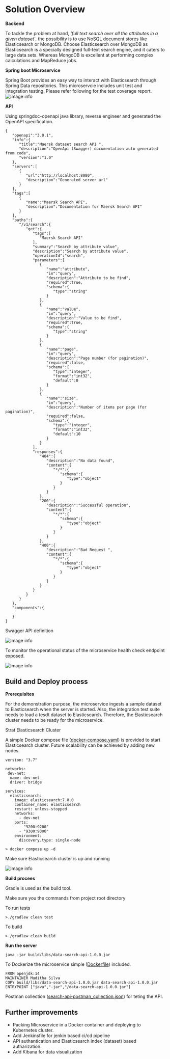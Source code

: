 # Solution Overview

**Backend**

To tackle the problem at hand, *'full text search over all the attributes in a given dataset'*, the possibility is to use NoSQL document stores like Elasticsearch or MongoDB. Choose Elasticsearch over MongoDB as Elasticsearch is a specially designed full-text search engine, and it caters to large data sets. Whereas MongoDB is excellent at performing complex calculations and MapReduce jobs.

**Spring boot Microservice**

Spring Boot provides an easy way to interact with Elasticsearch through Spring Data repositories.
This microservcie includes unit test and integration testing. 
Please refer following for the test coverage report.
 ![image info](images/test-coverage.jpg)
 
**API**

Using springdoc-openapi java library, reverse engineer and generated the OpenAPI specification.

```
{
   "openapi":"3.0.1",
   "info":{
      "title":"Maersk dataset search API ",
      "description":"OpenApi (Swagger) documentation auto generated from code",
      "version":"1.0"
   },
   "servers":[
      {
         "url":"http://localhost:8080",
         "description":"Generated server url"
      }
   ],
   "tags":[
      {
         "name":"Maersk Search API",
         "description":"Documentation for Maersk Search API"
      }
   ],
   "paths":{
      "/v1/search":{
         "get":{
            "tags":[
               "Maersk Search API"
            ],
            "summary":"Search by attribute value",
            "description":"Search by attribute value",
            "operationId":"search",
            "parameters":[
               {
                  "name":"attribute",
                  "in":"query",
                  "description":"Attribute to be find",
                  "required":true,
                  "schema":{
                     "type":"string"
                  }
               },
               {
                  "name":"value",
                  "in":"query",
                  "description":"Value to be find",
                  "required":true,
                  "schema":{
                     "type":"string"
                  }
               },
               {
                  "name":"page",
                  "in":"query",
                  "description":"Page number (for pagination)",
                  "required":false,
                  "schema":{
                     "type":"integer",
                     "format":"int32",
                     "default":0
                  }
               },
               {
                  "name":"size",
                  "in":"query",
                  "description":"Number of items per page (for pagination)",
                  "required":false,
                  "schema":{
                     "type":"integer",
                     "format":"int32",
                     "default":10
                  }
               }
            ],
            "responses":{
               "404":{
                  "description":"No data found",
                  "content":{
                     "*/*":{
                        "schema":{
                           "type":"object"
                        }
                     }
                  }
               },
               "200":{
                  "description":"Successful operation",
                  "content":{
                     "*/*":{
                        "schema":{
                           "type":"object"
                        }
                     }
                  }
               },
               "400":{
                  "description":"Bad Request ",
                  "content":{
                     "*/*":{
                        "schema":{
                           "type":"object"
                        }
                     }
                  }
               }
            }
         }
      }
   },
   "components":{
      
   }
}
```
Swagger API definition

 ![image info](images/api-def.jpg)
 
To monitor the operational status of the microservice health check endpoint exposed.

![image info](images/helth-check.jpg)

## Build and Deploy process

**Prerequisites**

For the demonstration purpose, the microservice ingests a sample dataset to Elasticsearch when the server is started. Also, the integration test suite needs to load a tesdt dataset to Elasticsearch. Therefore, the Elasticsearch cluster needs to be ready for the microservice.

Strat Elasticsearch Cluster

A simple Docker compose file ([docker-compose.yaml](docker-compose.yaml)) is provided to start Elasticsearch cluster. Future scalability can be achieved by adding new nodes.

```
version: "3.7"

networks:
 dev-net:
  name: dev-net
  driver: bridge

services:
  elasticsearch:
    image: elasticsearch:7.8.0
    container_name: elasticsearch
    restart: unless-stopped
    networks:
      - dev-net
    ports:
      - "9200:9200"
      - "9300:9300"
    environment:
      discovery.type: single-node  
```

`> docker compose up -d`

Make sure Elasticsearch cluster is up and running

![image info](images/es-cluster-status.jpg) 

**Build procees**

Gradle is used as the build tool.

Make sure you the commands from project root directory

To run tests

`>./gradlew clean test`

To build 

`>./gradlew clean build`

**Run the server**

`java -jar build/libs/data-search-api-1.0.0.jar`


To Dockerize the microservice simple ([Dockerfile](Dockerfile)) included.

```
FROM openjdk:14
MAINTAINER Muditha Silva
COPY build/libs/data-search-api-1.0.0.jar data-search-api-1.0.0.jar
ENTRYPOINT ["java","-jar","/data-search-api-1.0.0.jar"]

```
Postman collection  ([search-api-postman_collection.json](search-api-postman_collection.json))  for teting the API.

## Further improvements
- Packing Microservice in a Docker container and deploying to Kubernetes cluster.
- Add Jenkinsfile for jenkin based ci/cd pipeline
- API authantication and Elasticsearch index (dataset) based autharization.
- Add Kibana for data visualization
